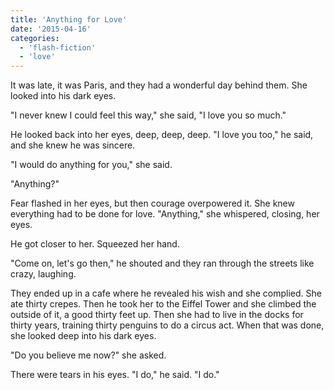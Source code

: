```yaml
---
title: 'Anything for Love'
date: '2015-04-16'
categories:
  - 'flash-fiction'
  - 'love'
---
```


It was late, it was Paris, and they had a wonderful day behind them. She looked
into his dark eyes.

<!-- truncate -->

"I never knew I could feel this way," she said, "I love you so much."

He looked back into her eyes, deep, deep, deep. "I love you too," he said, and
she knew he was sincere.

"I would do anything for you," she said.

"Anything?"

Fear flashed in her eyes, but then courage overpowered it. She knew everything
had to be done for love. "Anything," she whispered, closing, her eyes.

He got closer to her. Squeezed her hand.

"Come on, let's go then," he shouted and they ran through the streets like
crazy, laughing.

They ended up in a cafe where he revealed his wish and she complied. She ate
thirty crepes. Then he took her to the Eiffel Tower and she climbed the outside
of it, a good thirty feet up. Then she had to live in the docks for thirty
years, training thirty penguins to do a circus act. When that was done, she
looked deep into his dark eyes.

"Do you believe me now?" she asked.

There were tears in his eyes. "I do," he said. "I do."

